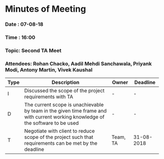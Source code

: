 # Minutes of Meeting
 
### Date : 07-08-18
### Time : 16:00
### Topic: Second TA Meet
### Attendees: Rohan Chacko, Aadil Mehdi Sanchawala, Priyank Modi, Antony Martin, Vivek Kaushal

Type | Description | Owner | Deadline
---- | ---- | ---- | ----
I | Discussed the scope of the project requirements with TA | - | -
D | The current scope is unachievable by team in the given time frame and with current working knowledge of the software to be used | - | -
T | Negotiate with client to reduce scope of the project such that requirements can be met by the deadline | Team, TA | 31-08-2018